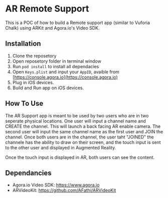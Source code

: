 # AR Remote Support
This is a POC of how to build a Remote support app (similar to Vuforia Chalk) using ARKit and Agora.io's Video SDK.


## Installation
1. Clone the reposetory
2. Open reposetory folder in terminal window 
3. Run `pod install` to install all dependacies
4. Open `Keys.plist` and input your `AppID`, avaible from [https://console.agora.io](https://console.agora.io)
5. Plug in iOS devices.
6. Build and Run app on iOS devices.


## How To Use
The AR Support app is meant to be used by two users who are in two seperate physical locations. One user will input a channel name and CREATE the channel. This will launch a back facing AR enable camera. 
The second user will input the same channel name as the first user and JOIN the channel. Once both users are in the channel, the user taht "JOINED" the channele has the ability to draw on their screen, and the touch input is sent to the other user and displayed in Augmented Reality. 

Once the touch input is displayed in AR, both users can see the content.


## Dependancies
- Agora.io Video SDK: https://www.agora.io
- ARVideoKit: https://github.com/AFathi/ARVideoKit